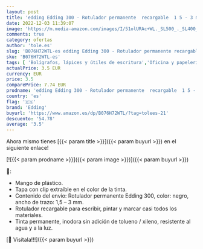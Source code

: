 ```yaml
---
layout: post
title: 'edding Edding 300 - Rotulador permanente  recargable  1 5 - 3 mm  4 unidades   color negro'
date: 2022-12-03 11:39:07
image: 'https://m.media-amazon.com/images/I/51olURAc+WL._SL500_._SL400_.jpg'
comments: true
category: ofertas
author: 'tole.es'
slug: 'B076H72WTL-es edding Edding 300 - Rotulador permanente recargable 1 5 -...'
sku: 'B076H72WTL-es'
tags: [ 'Bolígrafos, lápices y útiles de escritura','Oficina y papelería','Rotuladores permanentes','Rotuladores y subrayadores','edding','rotulador','🇪🇸', ]
actualPrice: 3.5 EUR
currency: EUR
price: 3.5
comparePrice: 7.74 EUR
prodname: 'edding Edding 300 - Rotulador permanente  recargable  1 5 - 3 mm  4 unidades   color negro'
country: 'es'
flag: '🇪🇸'
brand: 'Edding'
buyurl: 'https://www.amazon.es/dp/B076H72WTL/?tag=tolees-21'
descuento: '54.78'
average: '3.5'
---
```


Ahora mismo tienes [{{< param title >}}]({{< param buyurl >}}) en el siguiente enlace!

[![{{< param prodname >}}]({{< param image >}})]({{< param buyurl >}})

🔎:

- Mango de plástico.
- Tapa con clip extraíble en el color de la tinta.
- Contenido del envío: Rotulador permanente Edding 300, color: negro, ancho de trazo: 1,5 – 3 mm.
- Rotulador recargable para escribir, pintar y marcar casi todos los materiales.
- Tinta permanente, inodora sin adición de tolueno / xileno, resistente al agua y a la luz.

[🛒 Visítala!!!]({{< param buyurl >}})
